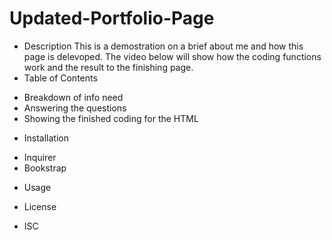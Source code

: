 # Updated-Portfolio-Page

* Description
This is a demostration on a brief about me and how this page is delevoped. The video below will show how the coding functions work and the result to the finishing page.
* Table of Contents
 + Breakdown of info need
 + Answering the questions
 + Showing the finished coding for the HTML
* Installation
 + Inquirer
 + Bookstrap
* Usage

* License
 + ISC
